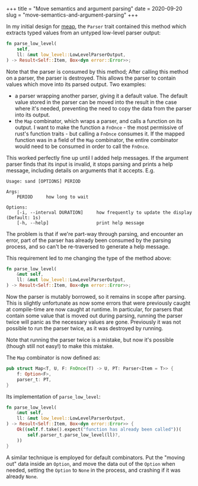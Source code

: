 +++
title = "Move semantics and argument parsing"
date = 2020-09-20
slug = "move-semantics-and-argument-parsing"
+++

In my initial design for [meap](https://crates.io/crates/meap), the `Parser` trait contained this
method which extracts typed values from an untyped low-level parser output:

```rust
fn parse_low_level(
    self,
    ll: &mut low_level::LowLevelParserOutput,
) -> Result<Self::Item, Box<dyn error::Error>>;
```

Note that the parser is consumed by this method; After calling this method on a parser, the parser
is destroyed. This allows the parser to contain values which move into its parsed output.
Two examples:
 - a parser wrapping another parser, giving it a default value. The default value stored in the parser can
   be moved into the result in the case where it's needed, preventing the need to copy the data from the
   parser into its output.
 - the `Map` combinator, which wraps a parser, and calls a function on its output. I want to make the function
   a `FnOnce` - the most permissive of rust's function traits - but calling a `FnOnce` consumes it. If the
   mapped function was in a field of the `Map` combinator, the entire combinator would need to be consumed
   in order to call the `FnOnce`.

This worked perfectly fine up until I added help messages. If the argument parser finds that its input is
invalid, it stops parsing and prints a help message, including details on arguments that it accepts.
E.g.
```
Usage: sand [OPTIONS] PERIOD

Args:
    PERIOD     how long to wait

Options:
    [-i, --interval DURATION]     how frequently to update the display (Default: 1s)
    [-h, --help]                  print help message
```

The problem is that if we're part-way through parsing, and encounter an error, part of the
parser has already been consumed by the parsing process, and so can't be re-traversed to
generate a help message.

This requirement led to me changing the type of the method above:

```rust
fn parse_low_level(
    &mut self,
    ll: &mut low_level::LowLevelParserOutput,
) -> Result<Self::Item, Box<dyn error::Error>>;
```

Now the parser is mutably borrowed, so it remains in scope after parsing.
This is slightly unfortunate as now some errors that were previously caught at compile-time
are now caught at runtime. In particular, for parsers that contain some value that is moved
out during parsing, running the parser twice will panic as the necessary values are gone.
Previously it was not possible to run the parser twice, as it was destroyed by running.

Note that running the parser twice is a mistake, but now it's possible (though still not easy!)
to make this mistake.

The `Map` combinator is now defined as:
```rust
pub struct Map<T, U, F: FnOnce(T) -> U, PT: Parser<Item = T>> {
    f: Option<F>,
    parser_t: PT,
}
```

Its implementation of `parse_low_level`:
```rust
fn parse_low_level(
    &mut self,
    ll: &mut low_level::LowLevelParserOutput,
) -> Result<Self::Item, Box<dyn error::Error>> {
    Ok((self.f.take().expect("function has already been called"))(
        self.parser_t.parse_low_level(ll)?,
    ))
}
```

A similar technique is employed for default combinators.
Put the "moving out" data inside an `Option`, and move the data out of the `Option`
when needed, setting the `Option` to `None` in the process, and crashing if it was
already `None`.
